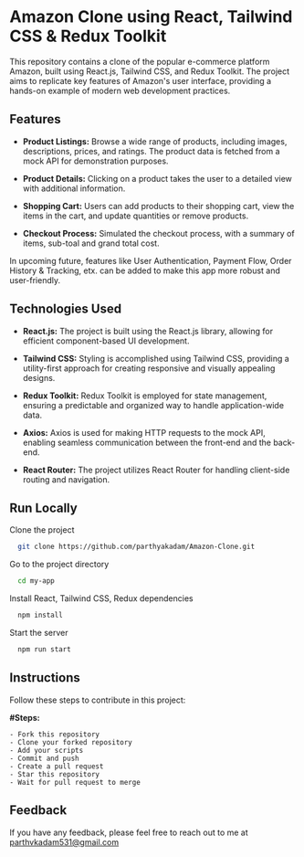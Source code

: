 
# Amazon Clone using React, Tailwind CSS & Redux Toolkit

This repository contains a clone of the popular e-commerce platform Amazon, built using React.js, Tailwind CSS, and Redux Toolkit. The project aims to replicate key features of Amazon's user interface, providing a hands-on example of modern web development practices.

## Features

- **Product Listings:** Browse a wide range of products, including images, descriptions, prices, and ratings. The product data is fetched from a mock API for demonstration purposes.

- **Product Details:** Clicking on a product takes the user to a detailed view with additional information.

- **Shopping Cart:** Users can add products to their shopping cart, view the items in the cart, and update quantities or remove products.

- **Checkout Process:** Simulated the checkout process, with a summary of items, sub-toal and grand total cost.

In upcoming future, features like User Authentication, Payment Flow, Order History & Tracking, etx. can be added to make this app more robust and user-friendly.
## Technologies Used

- **React.js:** The project is built using the React.js library, allowing for efficient component-based UI development.

- **Tailwind CSS:** Styling is accomplished using Tailwind CSS, providing a utility-first approach for creating responsive and visually appealing designs.

- **Redux Toolkit:** Redux Toolkit is employed for state management, ensuring a predictable and organized way to handle application-wide data.

- **Axios:** Axios is used for making HTTP requests to the mock API, enabling seamless communication between the front-end and the back-end.

- **React Router:** The project utilizes React Router for handling client-side routing and navigation.
## Run Locally

Clone the project

```bash
  git clone https://github.com/parthyakadam/Amazon-Clone.git
```

Go to the project directory

```bash
  cd my-app
```

Install React, Tailwind CSS, Redux dependencies

```bash
  npm install
```

Start the server

```bash
  npm run start
```

## Instructions

Follow these steps to contribute in this project:

**#Steps:**

    - Fork this repository
    - Clone your forked repository
    - Add your scripts
    - Commit and push
    - Create a pull request
    - Star this repository
    - Wait for pull request to merge
  
## Feedback

If you have any feedback, please feel free to reach out to me at parthvkadam531@gmail.com
